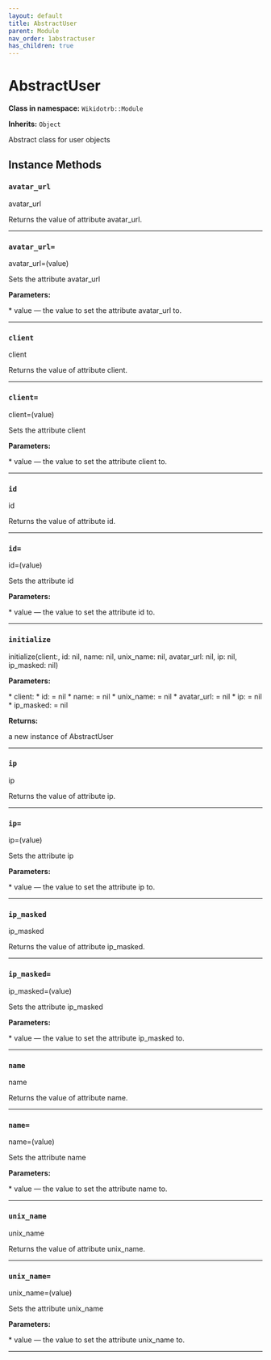 ```yaml
---
layout: default
title: AbstractUser
parent: Module
nav_order: 1abstractuser
has_children: true
---
```


# AbstractUser

**Class in namespace:** `Wikidotrb::Module`

**Inherits:** `Object`

Abstract class for user objects

## Instance Methods

### `avatar_url`

<div class="method-signature">avatar_url</div>

Returns the value of attribute avatar_url.

---

### `avatar_url=`

<div class="method-signature">avatar_url=(value)</div>

Sets the attribute avatar_url

**Parameters:**

<div class="method-parameters">
* <span class="parameter-name">value</span> — the value to set the attribute avatar_url to.
</div>

---

### `client`

<div class="method-signature">client</div>

Returns the value of attribute client.

---

### `client=`

<div class="method-signature">client=(value)</div>

Sets the attribute client

**Parameters:**

<div class="method-parameters">
* <span class="parameter-name">value</span> — the value to set the attribute client to.
</div>

---

### `id`

<div class="method-signature">id</div>

Returns the value of attribute id.

---

### `id=`

<div class="method-signature">id=(value)</div>

Sets the attribute id

**Parameters:**

<div class="method-parameters">
* <span class="parameter-name">value</span> — the value to set the attribute id to.
</div>

---

### `initialize`

<div class="method-signature">initialize(client:, id: nil, name: nil, unix_name: nil, avatar_url: nil, ip: nil, ip_masked: nil)</div>

**Parameters:**

<div class="method-parameters">
* <span class="parameter-name">client:</span>
* <span class="parameter-name">id:</span> = nil
* <span class="parameter-name">name:</span> = nil
* <span class="parameter-name">unix_name:</span> = nil
* <span class="parameter-name">avatar_url:</span> = nil
* <span class="parameter-name">ip:</span> = nil
* <span class="parameter-name">ip_masked:</span> = nil
</div>

**Returns:**

a new instance of AbstractUser

---

### `ip`

<div class="method-signature">ip</div>

Returns the value of attribute ip.

---

### `ip=`

<div class="method-signature">ip=(value)</div>

Sets the attribute ip

**Parameters:**

<div class="method-parameters">
* <span class="parameter-name">value</span> — the value to set the attribute ip to.
</div>

---

### `ip_masked`

<div class="method-signature">ip_masked</div>

Returns the value of attribute ip_masked.

---

### `ip_masked=`

<div class="method-signature">ip_masked=(value)</div>

Sets the attribute ip_masked

**Parameters:**

<div class="method-parameters">
* <span class="parameter-name">value</span> — the value to set the attribute ip_masked to.
</div>

---

### `name`

<div class="method-signature">name</div>

Returns the value of attribute name.

---

### `name=`

<div class="method-signature">name=(value)</div>

Sets the attribute name

**Parameters:**

<div class="method-parameters">
* <span class="parameter-name">value</span> — the value to set the attribute name to.
</div>

---

### `unix_name`

<div class="method-signature">unix_name</div>

Returns the value of attribute unix_name.

---

### `unix_name=`

<div class="method-signature">unix_name=(value)</div>

Sets the attribute unix_name

**Parameters:**

<div class="method-parameters">
* <span class="parameter-name">value</span> — the value to set the attribute unix_name to.
</div>

---

